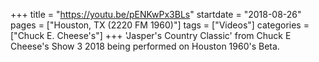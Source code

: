 +++
title = "https://youtu.be/pENKwPx3BLs"
startdate = "2018-08-26"
pages = ["Houston, TX (2220 FM 1960)"]
tags = ["Videos"]
categories = ["Chuck E. Cheese's"]
+++
'Jasper's Country Classic' from Chuck E Cheese's Show 3 2018 being performed on Houston 1960's Beta.
